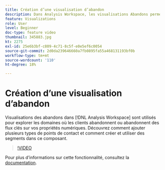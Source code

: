 ```yaml
---
title: Création d’une visualisation d’abandon
description: Dans Analysis Workspace, les visualisations Abandons permettent d’explorer les endroits où les clients abandonnent les flux clés de vos propriétés numériques. Découvrez comment ajouter plusieurs types de points de contact et comment créer et utiliser des segments dans ce composant.
feature: Visualizations
role: User
level: Beginner
doc-type: feature video
thumbnail: 345883.jpg
kt: 2275
exl-id: 25e6b3bf-c809-4c71-8c5f-e0e5ef6c0054
source-git-commit: 2d0da239646660a7fb0895fa55a468131193bf0b
workflow-type: tm+mt
source-wordcount: '110'
ht-degree: 18%

---
```


# Création d’une visualisation d’abandon

Visualisations des abandons dans [!DNL Analysis Workspace] sont utilisés pour explorer les domaines où les clients abandonnent ou abandonnent des flux clés sur vos propriétés numériques. Découvrez comment ajouter plusieurs types de points de contact et comment créer et utiliser des segments dans ce composant.

>[!VIDEO](https://video.tv.adobe.com/v/345883/?quality=12)

Pour plus dʼinformations sur cette fonctionnalité, consultez la [documentation](https://experienceleague.adobe.com/docs/analytics/analyze/analysis-workspace/visualizations/fallout/fallout-flow.html?lang=fr).